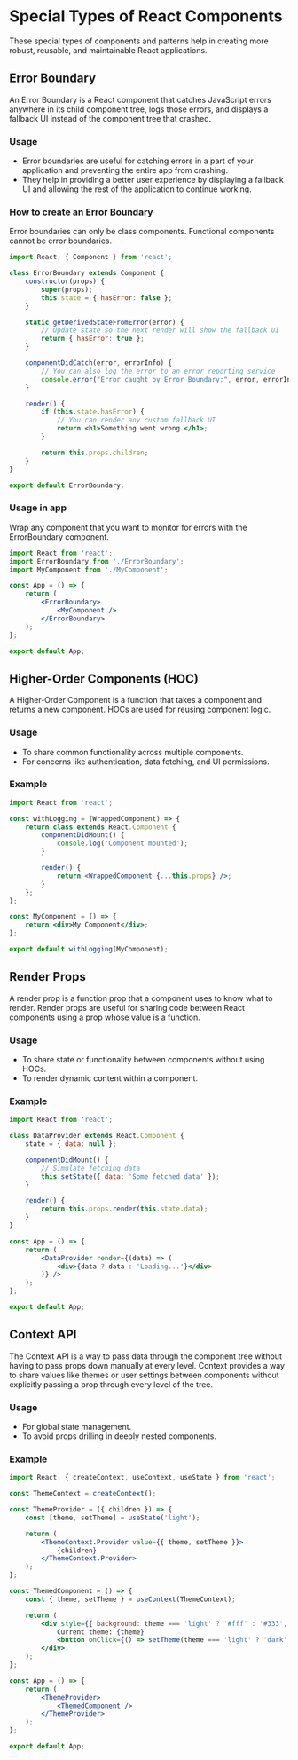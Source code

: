 # Special Types of React Components

These special types of components and patterns help in creating more robust, reusable, and maintainable React applications.

## Error Boundary

An Error Boundary is a React component that catches JavaScript errors anywhere in its child component tree, logs those errors, and displays a fallback UI instead of the component tree that crashed.

### Usage

- Error boundaries are useful for catching errors in a part of your application and preventing the entire app from crashing.
- They help in providing a better user experience by displaying a fallback UI and allowing the rest of the application to continue working.

### How to create an Error Boundary

Error boundaries can only be class components. Functional components cannot be error boundaries.

```jsx
import React, { Component } from 'react';

class ErrorBoundary extends Component {
    constructor(props) {
        super(props);
        this.state = { hasError: false };
    }

    static getDerivedStateFromError(error) {
        // Update state so the next render will show the fallback UI
        return { hasError: true };
    }

    componentDidCatch(error, errorInfo) {
        // You can also log the error to an error reporting service
        console.error("Error caught by Error Boundary:", error, errorInfo);
    }

    render() {
        if (this.state.hasError) {
            // You can render any custom fallback UI
            return <h1>Something went wrong.</h1>;
        }

        return this.props.children; 
    }
}

export default ErrorBoundary;
```

### Usage in app

Wrap any component that you want to monitor for errors with the ErrorBoundary component.

```jsx
import React from 'react';
import ErrorBoundary from './ErrorBoundary';
import MyComponent from './MyComponent';

const App = () => {
    return (
        <ErrorBoundary>
            <MyComponent />
        </ErrorBoundary>
    );
};

export default App;
```

## Higher-Order Components (HOC)

A Higher-Order Component is a function that takes a component and returns a new component. HOCs are used for reusing component logic.

### Usage

- To share common functionality across multiple components.
- For concerns like authentication, data fetching, and UI permissions.

### Example

```jsx
import React from 'react';

const withLogging = (WrappedComponent) => {
    return class extends React.Component {
        componentDidMount() {
            console.log('Component mounted');
        }

        render() {
            return <WrappedComponent {...this.props} />;
        }
    };
};

const MyComponent = () => {
    return <div>My Component</div>;
};

export default withLogging(MyComponent);
```

## Render Props

A render prop is a function prop that a component uses to know what to render. Render props are useful for sharing code between React components using a prop whose value is a function.

### Usage

- To share state or functionality between components without using HOCs.
- To render dynamic content within a component.

### Example

```jsx
import React from 'react';

class DataProvider extends React.Component {
    state = { data: null };

    componentDidMount() {
        // Simulate fetching data
        this.setState({ data: 'Some fetched data' });
    }

    render() {
        return this.props.render(this.state.data);
    }
}

const App = () => {
    return (
        <DataProvider render={(data) => (
            <div>{data ? data : 'Loading...'}</div>
        )} />
    );
};

export default App;
```

## Context API

The Context API is a way to pass data through the component tree without having to pass props down manually at every level. Context provides a way to share values like themes or user settings between components without explicitly passing a prop through every level of the tree.

### Usage

- For global state management.
- To avoid props drilling in deeply nested components.

### Example

```jsx
import React, { createContext, useContext, useState } from 'react';

const ThemeContext = createContext();

const ThemeProvider = ({ children }) => {
    const [theme, setTheme] = useState('light');

    return (
        <ThemeContext.Provider value={{ theme, setTheme }}>
            {children}
        </ThemeContext.Provider>
    );
};

const ThemedComponent = () => {
    const { theme, setTheme } = useContext(ThemeContext);

    return (
        <div style={{ background: theme === 'light' ? '#fff' : '#333', color: theme === 'light' ? '#000' : '#fff' }}>
            Current theme: {theme}
            <button onClick={() => setTheme(theme === 'light' ? 'dark' : 'light')}>Toggle Theme</button>
        </div>
    );
};

const App = () => {
    return (
        <ThemeProvider>
            <ThemedComponent />
        </ThemeProvider>
    );
};

export default App;
```
